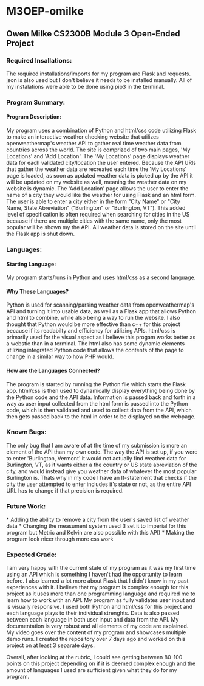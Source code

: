 # M3OEP-omilke
<h2>Owen Milke CS2300B Module 3 Open-Ended Project</h2>

<h3>Required Insallations:</h3>
The required installations/imports for my program are Flask and requests. json is also used but I don't believe it needs to be installed manually. All of my instalations were able to be done using pip3 in the terminal.

<h3>Program Summary:</h3>
<h4>Program Description:</h4>
My program uses a combination of Python and html/css code utilizing Flask to make an interactive weather checking website that utilizes openweathermap's weather API to gather real time weather data from countries across the world.
The site is comprized of two main pages, 'My Locations' and 'Add Location'. 
The 'My Locations' page displays weather data for each validated city/location the user entered. Because the API URls that gather the weather data are recreated each time the 'My Locations' page is loaded, as soon as updated weather data is picked up by the API it will be updated on my website as well, meaning the weather data on my website is dynamic.
The 'Add Location' page allows the user to enter the name of a city they would like the weather for using Flask and an html form. The user is able to enter a city either in the form "City Name" or "City Name, State Abreviation" ("Burlington" or "Burlington, VT"). This added level of specification is often required when searching for cities in the US because if there are multiple cities with the same name, only the most popular will be shown my the API.
All weather data is stored on the site until the Flask app is shut down.

<h3>Languages:</h3>
<h4>Starting Language:</h4>
My program starts/runs in Python and uses html/css as a second language.

<h4>Why These Languages?</h4>
Python is used for scanning/parsing weather data from openweathermap's API and turning it into usable data, as well as a Flask app that allows Python and html to combine, while also being a way to run the website. I also thought that Python would be more effective than c++ for this project because if its readabilty and efficiency for utilizing APIs.
html/css is primarily used for the visual aspect as I believe this progam works better as a webstie than in a terminal. The html also has some dynamic elements utilizing integrated Python code that allows the contents of the page to change in a similar way to how PHP would.

<h4>How are the Languages Connected?</h4>
The program is started by running the Python file which starts the Flask app. html/css is then used to dynamically display everything being done by the Python code and the API data. Information is passed back and forth in a way as user input collected from the html form is passed into the Python code, which is then validated and used to collect data from the API, which then gets passed back to the html in order to be displayed on the webpage.

<h3>Known Bugs:</h3>
The only bug that I am aware of at the time of my submission is more an element of the API than my own code. The way the API is set up, if you were to enter 'Burlington, Vermont' it would not actually find weather data for Burlington, VT, as it wants either a the country or US state abreviation of the city, and would instead give you weather data of whatever the most popular Burlington is. Thats why in my code I have an If-statement that checks if the city the user attempted to enter includes it's state or not, as the entire API URL has to change if that precision is required.

<h3>Future Work:</h3>
* Adding the ability to remove a city from the user's saved list of weather data
* Changing the measument system used (I set it to Imperial for this program but Metric and Kelvin are also possible with this API)
* Making the program look nicer through more css work

<h3>Expected Grade:</h3>
I am very happy with the current state of my program as it was my first time using an API which is something I haven't had the opportunity to learn before. I also learned a lot more about Flask that I didn't know in my past experiences with it.
I believe that my program is complex enough for this project as it uses more than one programming language and required me to learn how to work with an API. My program as fully validates user input and is visually responsive.
I used both Python and html/css for this project and each language plays to their individual strenghts. Data is also passed between each language in both user input and data from the API.
My documentation is very robust and all elements of my code are explained.
My video goes over the content of my program and showcases multiple demo runs.
I created the repository over 7 days ago and worked on this project on at least 3 separate days.

Overall, after looking at the rubric, I could see getting between 80-100 points on this project depending on if it is deemed complex enough and the amount of languages I used are sufficient given what they do for my program.